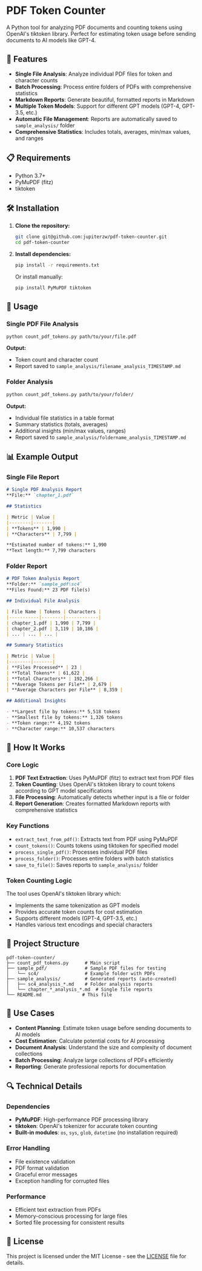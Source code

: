 # PDF Token Counter

A Python tool for analyzing PDF documents and counting tokens using OpenAI's tiktoken library. Perfect for estimating token usage before sending documents to AI models like GPT-4.

## 🚀 Features

- **Single File Analysis**: Analyze individual PDF files for token and character counts
- **Batch Processing**: Process entire folders of PDFs with comprehensive statistics
- **Markdown Reports**: Generate beautiful, formatted reports in Markdown
- **Multiple Token Models**: Support for different GPT models (GPT-4, GPT-3.5, etc.)
- **Automatic File Management**: Reports are automatically saved to `sample_analysis/` folder
- **Comprehensive Statistics**: Includes totals, averages, min/max values, and ranges

## 📋 Requirements

- Python 3.7+
- PyMuPDF (fitz)
- tiktoken

## 🛠️ Installation

1. **Clone the repository:**
   ```bash
   git clone git@github.com:jupiterzw/pdf-token-counter.git
   cd pdf-token-counter
   ```

2. **Install dependencies:**
   ```bash
   pip install -r requirements.txt
   ```
   
   Or install manually:
   ```bash
   pip install PyMuPDF tiktoken
   ```

## 📖 Usage

### Single PDF File Analysis

```bash
python count_pdf_tokens.py path/to/your/file.pdf
```

**Output:**
- Token count and character count
- Report saved to `sample_analysis/filename_analysis_TIMESTAMP.md`

### Folder Analysis

```bash
python count_pdf_tokens.py path/to/your/folder/
```

**Output:**
- Individual file statistics in a table format
- Summary statistics (totals, averages)
- Additional insights (min/max values, ranges)
- Report saved to `sample_analysis/foldername_analysis_TIMESTAMP.md`

## 📊 Example Output

### Single File Report
```markdown
# Single PDF Analysis Report
**File:** `chapter_1.pdf`

## Statistics

| Metric | Value |
|--------|-------|
| **Tokens** | 1,990 |
| **Characters** | 7,799 |

**Estimated number of tokens:** 1,990
**Text length:** 7,799 characters
```

### Folder Report
```markdown
# PDF Token Analysis Report
**Folder:** `sample_pdf\sc4`
**Files Found:** 23 PDF file(s)

## Individual File Analysis

| File Name | Tokens | Characters |
|-----------|--------|------------|
| chapter_1.pdf | 1,990 | 7,799 |
| chapter_2.pdf | 3,119 | 10,186 |
| ... | ... | ... |

## Summary Statistics

| Metric | Value |
|--------|-------|
| **Files Processed** | 23 |
| **Total Tokens** | 61,622 |
| **Total Characters** | 192,266 |
| **Average Tokens per File** | 2,679 |
| **Average Characters per File** | 8,359 |

## Additional Insights

- **Largest file by tokens:** 5,518 tokens
- **Smallest file by tokens:** 1,326 tokens
- **Token range:** 4,192 tokens
- **Character range:** 10,537 characters
```

## 🔧 How It Works

### Core Logic

1. **PDF Text Extraction**: Uses PyMuPDF (fitz) to extract text from PDF files
2. **Token Counting**: Uses OpenAI's tiktoken library to count tokens according to GPT model specifications
3. **File Processing**: Automatically detects whether input is a file or folder
4. **Report Generation**: Creates formatted Markdown reports with comprehensive statistics

### Key Functions

- `extract_text_from_pdf()`: Extracts text from PDF using PyMuPDF
- `count_tokens()`: Counts tokens using tiktoken for specified model
- `process_single_pdf()`: Processes individual PDF files
- `process_folder()`: Processes entire folders with batch statistics
- `save_to_file()`: Saves reports to `sample_analysis/` folder

### Token Counting Logic

The tool uses OpenAI's tiktoken library which:
- Implements the same tokenization as GPT models
- Provides accurate token counts for cost estimation
- Supports different models (GPT-4, GPT-3.5, etc.)
- Handles various text encodings and special characters

## 📁 Project Structure

```
pdf-token-counter/
├── count_pdf_tokens.py      # Main script
├── sample_pdf/              # Sample PDF files for testing
│   └── sc4/                 # Example folder with PDFs
├── sample_analysis/         # Generated reports (auto-created)
│   ├── sc4_analysis_*.md    # Folder analysis reports
│   └── chapter_*_analysis_*.md  # Single file reports
└── README.md               # This file
```

## 🎯 Use Cases

- **Content Planning**: Estimate token usage before sending documents to AI models
- **Cost Estimation**: Calculate potential costs for AI processing
- **Document Analysis**: Understand the size and complexity of document collections
- **Batch Processing**: Analyze large collections of PDFs efficiently
- **Reporting**: Generate professional reports for documentation

## 🔍 Technical Details

### Dependencies

- **PyMuPDF**: High-performance PDF processing library
- **tiktoken**: OpenAI's tokenizer for accurate token counting
- **Built-in modules**: `os`, `sys`, `glob`, `datetime` (no installation required)

### Error Handling

- File existence validation
- PDF format validation
- Graceful error messages
- Exception handling for corrupted files

### Performance

- Efficient text extraction from PDFs
- Memory-conscious processing for large files
- Sorted file processing for consistent results


## 📝 License

This project is licensed under the MIT License - see the [LICENSE](LICENSE) file for details.
